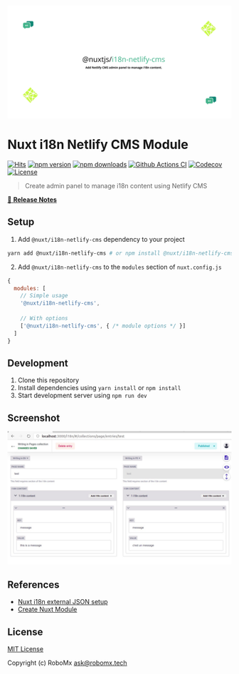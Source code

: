 <div align="center">
  <img src ="https://github.com/anshcena/my-image-hosting-spot/blob/main/IMAGE_DIR/@nuxtjsi18n-netlify-cms.png?raw=true" width="1000" />
</div>

# Nuxt i18n Netlify CMS Module

[![Hits](https://hits.seeyoufarm.com/api/count/incr/badge.svg?url=https%3A%2F%2Fgithub.com%2FRoboMx%2Fnuxt-i18n-netlify-cms&count_bg=%2379C83D&title_bg=%23555555&icon=&icon_color=%23E7E7E7&title=hits&edge_flat=false)](https://hits.seeyoufarm.com)
[![npm version][npm-version-src]][npm-version-href]
[![npm downloads][npm-downloads-src]][npm-downloads-href]
[![Github Actions CI][github-actions-ci-src]][github-actions-ci-href]
[![Codecov][codecov-src]][codecov-href]
[![License][license-src]][license-href]

> Create admin panel to manage i18n content using Netlify CMS

[📖 **Release Notes**](./CHANGELOG.md)

## Setup

1. Add `@nuxt/i18n-netlify-cms` dependency to your project

```bash
yarn add @nuxt/i18n-netlify-cms # or npm install @nuxt/i18n-netlify-cms
```

2. Add `@nuxt/i18n-netlify-cms` to the `modules` section of `nuxt.config.js`

```js
{
  modules: [
    // Simple usage
    '@nuxt/i18n-netlify-cms',

    // With options
    ['@nuxt/i18n-netlify-cms', { /* module options */ }]
  ]
}
```

## Development

1. Clone this repository
2. Install dependencies using `yarn install` or `npm install`
3. Start development server using `npm run dev`

## Screenshot

<img src="static/i18n-content.jpeg" alt="i18n content manage" width="600px">

## References

* [Nuxt i18n external JSON setup](https://phrase.com/blog/posts/nuxt-js-tutorial-i18n/#External_JSON_or_JS_Files)
* [Create Nuxt Module](https://nuxtjs.org/blog/creating-a-nuxt-module)

## License

[MIT License](./LICENSE)

Copyright (c) RoboMx <ask@robomx.tech>

<!-- Badges -->
[npm-version-src]: https://img.shields.io/npm/v/@nuxt/i18n-netlify-cms/latest.svg
[npm-version-href]: https://npmjs.com/package/@nuxt/i18n-netlify-cms

[npm-downloads-src]: https://img.shields.io/npm/dt/@nuxt/i18n-netlify-cms.svg
[npm-downloads-href]: https://npmjs.com/package/@nuxt/i18n-netlify-cms

[github-actions-ci-src]: https://github.com/robomx/nuxt-18n-netlify-cms/workflows/ci/badge.svg
[github-actions-ci-href]: https://github.com/robomx/nuxt-18n-netlify-cms/actions?query=workflow%3Aci

[codecov-src]: https://img.shields.io/codecov/c/github/robomx/nuxt-18n-netlify-cms.svg
[codecov-href]: https://codecov.io/gh/robomx/nuxt-18n-netlify-cms

[license-src]: https://img.shields.io/npm/l/@nuxt/i18n-netlify-cms.svg
[license-href]: https://npmjs.com/package/@nuxt/i18n-netlify-cms
